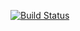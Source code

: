[![Build Status](https://travis-ci.org/nmcardoso/site.svg?branch=master)](https://travis-ci.org/nmcardoso/site)
